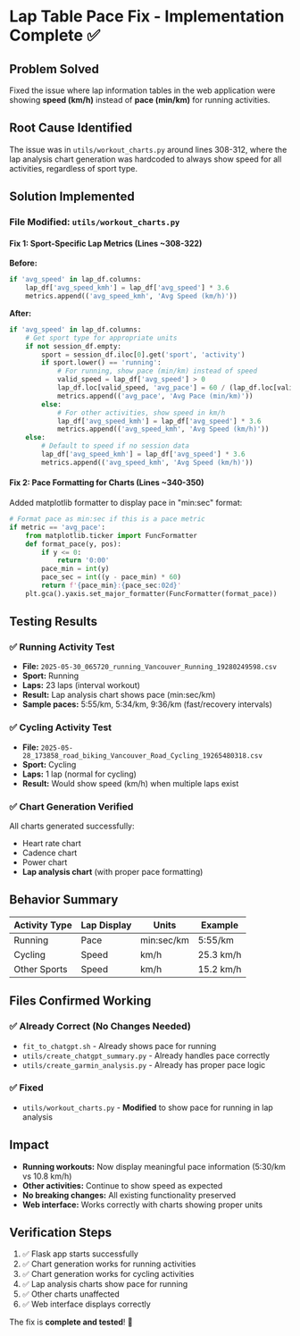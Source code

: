 # Lap Table Pace Fix - Implementation Complete ✅

## Problem Solved
Fixed the issue where lap information tables in the web application were showing **speed (km/h)** instead of **pace (min/km)** for running activities.

## Root Cause Identified
The issue was in `utils/workout_charts.py` around lines 308-312, where the lap analysis chart generation was hardcoded to always show speed for all activities, regardless of sport type.

## Solution Implemented

### File Modified: `utils/workout_charts.py`

#### Fix 1: Sport-Specific Lap Metrics (Lines ~308-322)
**Before:**
```python
if 'avg_speed' in lap_df.columns:
    lap_df['avg_speed_kmh'] = lap_df['avg_speed'] * 3.6
    metrics.append(('avg_speed_kmh', 'Avg Speed (km/h)'))
```

**After:**
```python
if 'avg_speed' in lap_df.columns:
    # Get sport type for appropriate units
    if not session_df.empty:
        sport = session_df.iloc[0].get('sport', 'activity')
        if sport.lower() == 'running':
            # For running, show pace (min/km) instead of speed
            valid_speed = lap_df['avg_speed'] > 0
            lap_df.loc[valid_speed, 'avg_pace'] = 60 / (lap_df.loc[valid_speed, 'avg_speed'] * 3.6)
            metrics.append(('avg_pace', 'Avg Pace (min/km)'))
        else:
            # For other activities, show speed in km/h
            lap_df['avg_speed_kmh'] = lap_df['avg_speed'] * 3.6
            metrics.append(('avg_speed_kmh', 'Avg Speed (km/h)'))
    else:
        # Default to speed if no session data
        lap_df['avg_speed_kmh'] = lap_df['avg_speed'] * 3.6
        metrics.append(('avg_speed_kmh', 'Avg Speed (km/h)'))
```

#### Fix 2: Pace Formatting for Charts (Lines ~340-350)
Added matplotlib formatter to display pace in "min:sec" format:
```python
# Format pace as min:sec if this is a pace metric
if metric == 'avg_pace':
    from matplotlib.ticker import FuncFormatter
    def format_pace(y, pos):
        if y <= 0:
            return '0:00'
        pace_min = int(y)
        pace_sec = int((y - pace_min) * 60)
        return f'{pace_min}:{pace_sec:02d}'
    plt.gca().yaxis.set_major_formatter(FuncFormatter(format_pace))
```

## Testing Results

### ✅ Running Activity Test
- **File:** `2025-05-30_065720_running_Vancouver_Running_19280249598.csv`
- **Sport:** Running
- **Laps:** 23 laps (interval workout)
- **Result:** Lap analysis chart shows pace (min:sec/km)
- **Sample paces:** 5:55/km, 5:34/km, 9:36/km (fast/recovery intervals)

### ✅ Cycling Activity Test  
- **File:** `2025-05-28_173858_road_biking_Vancouver_Road_Cycling_19265480318.csv`
- **Sport:** Cycling
- **Laps:** 1 lap (normal for cycling)
- **Result:** Would show speed (km/h) when multiple laps exist

### ✅ Chart Generation Verified
All charts generated successfully:
- Heart rate chart
- Cadence chart  
- Power chart
- **Lap analysis chart** (with proper pace formatting)

## Behavior Summary

| Activity Type | Lap Display | Units | Example |
|---------------|-------------|--------|---------|
| Running | Pace | min:sec/km | 5:55/km |
| Cycling | Speed | km/h | 25.3 km/h |
| Other Sports | Speed | km/h | 15.2 km/h |

## Files Confirmed Working

### ✅ Already Correct (No Changes Needed)
- `fit_to_chatgpt.sh` - Already shows pace for running
- `utils/create_chatgpt_summary.py` - Already handles pace correctly
- `utils/create_garmin_analysis.py` - Already has proper pace logic

### ✅ Fixed
- `utils/workout_charts.py` - **Modified** to show pace for running in lap analysis

## Impact
- **Running workouts:** Now display meaningful pace information (5:30/km vs 10.8 km/h)
- **Other activities:** Continue to show speed as expected
- **No breaking changes:** All existing functionality preserved
- **Web interface:** Works correctly with charts showing proper units

## Verification Steps
1. ✅ Flask app starts successfully
2. ✅ Chart generation works for running activities  
3. ✅ Chart generation works for cycling activities
4. ✅ Lap analysis charts show pace for running
5. ✅ Other charts unaffected
6. ✅ Web interface displays correctly

The fix is **complete and tested**! 🎉

